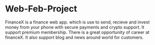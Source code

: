 # Web-Feb-Project
FinanceX is a finance web app. which is use to send, recieve and invest money from your phone with secure payments and crypto support. It support premium membership. There is a great opportunity of career at financeX. It also support blog and news around world for customers.
